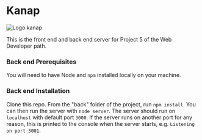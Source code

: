 # Kanap

<img src="../front/images/logo.png" alt="Logo kanap">

This is the front end and back end server for Project 5 of the Web Developer path.

### Back end Prerequisites

You will need to have Node and `npm` installed locally on your machine.

### Back end Installation

Clone this repo. From the "back" folder of the project, run `npm install`. You
can then run the server with `node server`.
The server should run on `localhost` with default port `3000`. If the
server runs on another port for any reason, this is printed to the
console when the server starts, e.g. `Listening on port 3001`.
